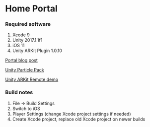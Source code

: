 # Home Portal

### Required software

1. Xcode 9
2. Unity 2017.1.1f1
3. iOS 11
4. Unity ARKit Plugin 1.0.10

[Portal blog post](https://tomhulton.blogspot.co.uk/2015/08/portal-rendering-with-offscreen-render.html)

[Unity Particle Pack](https://www.assetstore.unity3d.com/en/#!/content/73777)

[Unity ARKit Remote demo](https://forum.unity.com/threads/arkit-support-for-ios-via-unity-arkit-plugin.474385/page-13#post-3153415)


### Build notes

1. File -> Build Settings
2. Switch to iOS
3. Player Settings (change Xcode project settings if needed)
4. Create Xcode project, replace old Xcode project on newer builds